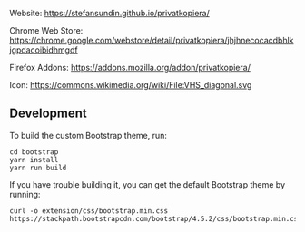 Website: https://stefansundin.github.io/privatkopiera/

Chrome Web Store: https://chrome.google.com/webstore/detail/privatkopiera/jhjhnecocacdbhlkjgpdacoibidhmgdf

Firefox Addons: https://addons.mozilla.org/addon/privatkopiera/

Icon: https://commons.wikimedia.org/wiki/File:VHS_diagonal.svg

## Development

To build the custom Bootstrap theme, run:

```
cd bootstrap
yarn install
yarn run build
```

If you have trouble building it, you can get the default Bootstrap theme by running:

```
curl -o extension/css/bootstrap.min.css https://stackpath.bootstrapcdn.com/bootstrap/4.5.2/css/bootstrap.min.css
```

